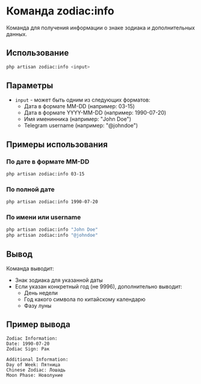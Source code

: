 # Команда zodiac:info

Команда для получения информации о знаке зодиака и дополнительных данных.

## Использование

```bash
php artisan zodiac:info <input>
```

## Параметры

- `input` - может быть одним из следующих форматов:
  - Дата в формате MM-DD (например: 03-15)
  - Дата в формате YYYY-MM-DD (например: 1990-07-20)
  - Имя именинника (например: "John Doe")
  - Telegram username (например: "@johndoe")

## Примеры использования

### По дате в формате MM-DD
```bash
php artisan zodiac:info 03-15
```

### По полной дате
```bash
php artisan zodiac:info 1990-07-20
```

### По имени или username
```bash
php artisan zodiac:info "John Doe"
php artisan zodiac:info "@johndoe"
```

## Вывод

Команда выводит:
- Знак зодиака для указанной даты
- Если указан конкретный год (не 9996), дополнительно выводит:
  - День недели
  - Год какого символа по китайскому календарю
  - Фазу луны

## Пример вывода

```
Zodiac Information:
Date: 1990-07-20
Zodiac Sign: Рак

Additional Information:
Day of Week: Пятница
Chinese Zodiac: Лошадь
Moon Phase: Новолуние
``` 